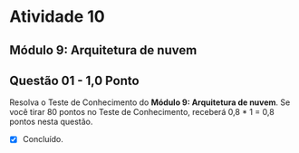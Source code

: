 # Atividade 10

## Módulo 9: Arquitetura de nuvem

## Questão 01 - 1,0 Ponto
Resolva o Teste de Conhecimento do **Módulo 9: Arquitetura de nuvem**. Se você tirar 80 pontos no Teste de Conhecimento, receberá 0,8 * 1 = 0,8 pontos nesta questão.

- [x] Concluído.
